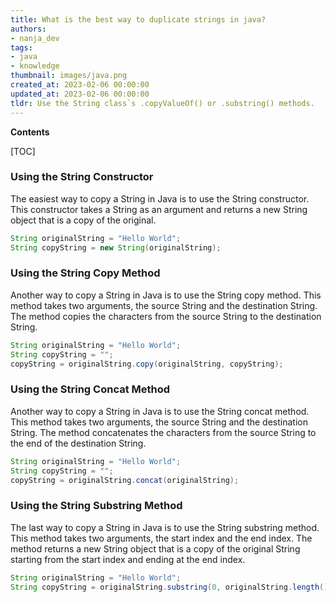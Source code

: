 ```yaml
---
title: What is the best way to duplicate strings in java?
authors:
- nanja_dev
tags:
- java
- knowledge
thumbnail: images/java.png
created_at: 2023-02-06 00:00:00
updated_at: 2023-02-06 00:00:00
tldr: Use the String class`s .copyValueOf() or .substring() methods.
---
```


**Contents**

[TOC]

### Using the String Constructor

The easiest way to copy a String in Java is to use the String constructor. This constructor takes a String as an argument and returns a new String object that is a copy of the original.

```java
String originalString = "Hello World";
String copyString = new String(originalString);
```

### Using the String Copy Method

Another way to copy a String in Java is to use the String copy method. This method takes two arguments, the source String and the destination String. The method copies the characters from the source String to the destination String.

```java
String originalString = "Hello World";
String copyString = "";
copyString = originalString.copy(originalString, copyString);
```

### Using the String Concat Method

Another way to copy a String in Java is to use the String concat method. This method takes two arguments, the source String and the destination String. The method concatenates the characters from the source String to the end of the destination String.

```java
String originalString = "Hello World";
String copyString = "";
copyString = originalString.concat(originalString);
```

### Using the String Substring Method

The last way to copy a String in Java is to use the String substring method. This method takes two arguments, the start index and the end index. The method returns a new String object that is a copy of the original String starting from the start index and ending at the end index.

```java
String originalString = "Hello World";
String copyString = originalString.substring(0, originalString.length());
```
